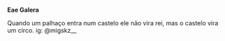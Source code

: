 **Eae Galera**

Quando um palhaço entra num castelo ele não vira rei, mas o castelo vira um circo.
ig: @migskz__

